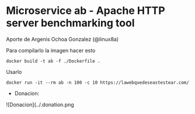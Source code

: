 # Microservice ab - Apache HTTP server benchmarking tool

Aporte de Argenis Ochoa Gonzalez (@linux8a)

Para compilarlo la imagen hacer esto

```
docker build -t ab -f ./Dockerfile .
```

Usarlo

```
docker run -it --rm ab -n 100 -c 10 https://lawebquedeseastestear.com/
```

* Donacion:

![Donacion](../.donation.png